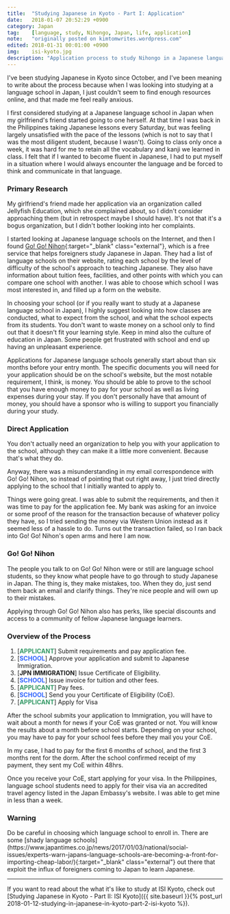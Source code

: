 ```yaml
---
title:  "Studying Japanese in Kyoto - Part I: Application"
date:   2018-01-07 20:52:29 +0900
category: Japan
tag:    [language, study, Nihongo, Japan, life, application]
note:   "originally posted on kimtomwrites.wordpress.com"
edited: 2018-01-31 00:01:00 +0900
img:	isi-kyoto.jpg
description: "Application process to study Nihongo in a Japanese language school in Japan. My experience with direct application and application via Go! Go! Nihon."
---
```


I've been studying Japanese in Kyoto since October, and I've been meaning to write about the process because when I was looking into studying at a language school in Japan, I just couldn't seem to find enough resources online, and that made me feel really anxious.

I first considered studying at a Japanese language school in Japan when my girlfriend's friend started going to one herself. At that time I was back in the Philippines taking Japanese lessons every Saturday, but was feeling largely unsatisfied with the pace of the lessons (which is not to say that I was the most diligent student, because I wasn't). Going to class only once a week, it was hard for me to retain all the vocabulary and kanji we learned in class. I felt that if I wanted to become fluent in Japanese, I had to put myself in a situation where I would always encounter the language and be forced to think and communicate in that language.

<!--more-->

<h3>Primary Research</h3>
My girlfriend's friend made her application via an organization called Jellyfish Education, which she complained about, so I didn't consider approaching them (but in retrospect maybe I should have). It's not that it's a bogus organization, but I didn't bother looking into her complaints.

I started looking at Japanese language schools on the Internet, and then I found [Go! Go! Nihon](https://gogonihon.com/en/){:target="_blank" class="external"}, which is a free service that helps foreigners study Japanese in Japan. They had a list of language schools on their website, rating each school by the level of difficulty of the school's approach to teaching Japanese. They also have information about tuition fees, facilities, and other points with which you can compare one school with another. I was able to choose which school I was most interested in, and filled up a form on the website.

In choosing your school (or if you really want to study at a Japanese language school in Japan), I highly suggest looking into how classes are conducted, what to expect from the school, and what the school expects from its students. You don't want to waste money on a school only to find out that it doesn't fit your learning style. Keep in mind also the culture of education in Japan. Some people get frustrated with school and end up having an unpleasant experience.

Applications for Japanese language schools generally start about than six months before your entry month. The specific documents you will need for your application should be on the school's website, but the most notable requirement, I think, is money. You should be able to prove to the school that you have enough money to pay for your school as well as living expenses during your stay. If you don't personally have that amount of money, you should have a sponsor who is willing to support you financially during your study.

<h3>Direct Application</h3>
You don't actually need an organization to help you with your application to the school, although they can make it a little more convenient. Because that's what they do.

Anyway, there was a misunderstanding in my email correspondence with Go! Go! Nihon, so instead of pointing that out right away, I just tried directly applying to the school that I initially wanted to apply to.

Things were going great. I was able to submit the requirements, and then it was time to pay for the application fee. My bank was asking for an invoice or some proof of the reason for the transaction because of whatever policy they have, so I tried sending the money via Western Union instead as it seemed less of a hassle to do. Turns out the transaction failed, so I ran back into Go! Go! Nihon's open arms and here I am now.

<h3>Go! Go! Nihon</h3>
The people you talk to on Go! Go! Nihon were or still are language school students, so they know what people have to go through to study Japanese in Japan. The thing is, they make mistakes, too. When they do, just send them back an email and clarify things. They're nice people and will own up to their mistakes.

Applying through Go! Go! Nihon also has perks, like special discounts and access to a community of fellow Japanese language learners.

<h3>Overview of the Process</h3>
<ol>
	<li>[<strong><span style="color: #339966;">APPLICANT</span></strong>] Submit requirements and pay application fee.</li>
	<li>[<strong><span style="color: #3366ff;">SCHOOL</span></strong>] Approve your application and submit to Japanese Immigration.</li>
	<li>[<strong>JPN IMMIGRATION</strong>] Issue Certificate of Eligibility.</li>
	<li>[<strong><span style="color: #3366ff;">SCHOOL</span></strong>] Issue invoice for tuition and other fees.</li>
	<li>[<span style="color: #339966;"><strong>APPLICANT</strong></span>] Pay fees.</li>
	<li>[<span style="color: #3366ff;"><strong>SCHOOL</strong></span>] Send you your Certificate of Eligibility (CoE).</li>
	<li>[<strong><span style="color: #339966;">APPLICANT</span></strong>] Apply for Visa</li>
</ol>

After the school submits your application to Immigration, you will have to wait about a month for news if your CoE was granted or not. You will know the results about a month before school starts. Depending on your school, you may have to pay for your school fees before they mail you your CoE.

In my case, I had to pay for the first 6 months of school, and the first 3 months rent for the dorm. After the school confirmed receipt of my payment, they sent my CoE within 48hrs.

Once you receive your CoE, start applying for your visa. In the Philippines, language school students need to apply for their visa via an accredited travel agency listed in the Japan Embassy's website. I was able to get mine in less than a week.

<h3>Warning</h3>
Do be careful in choosing which language school to enroll in. There are some [shady language schools](https://www.japantimes.co.jp/news/2017/01/03/national/social-issues/experts-warn-japans-language-schools-are-becoming-a-front-for-importing-cheap-labor/){:target="_blank" class="external"} out there that exploit the influx of foreigners coming to Japan to learn Japanese.

<hr />

If you want to read about the what it's like to study at ISI Kyoto, check out [Studying Japanese in Kyoto - Part II: ISI Kyoto]({{ site.baseurl }}{% post_url 2018-01-12-studying-in-japanese-in-kyoto-part-2-isi-kyoto %}).